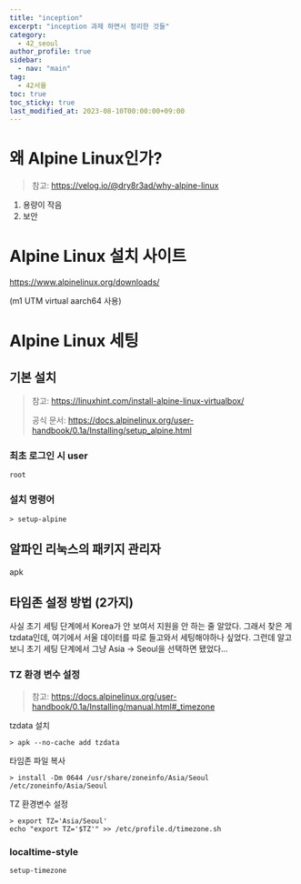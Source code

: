 ```yaml
---
title: "inception"
excerpt: "inception 과제 하면서 정리한 것들"
category: 
  - 42_seoul
author_profile: true
sidebar:
  - nav: "main" 
tag:
  - 42서울
toc: true
toc_sticky: true
last_modified_at: 2023-08-10T00:00:00+09:00
---
```


# 왜 Alpine Linux인가?
> 참고: https://velog.io/@dry8r3ad/why-alpine-linux

1. 용량이 작음
2. 보안

# Alpine Linux 설치 사이트
https://www.alpinelinux.org/downloads/

(m1 UTM virtual aarch64 사용)

# Alpine Linux 세팅
## 기본 설치
> 참고: https://linuxhint.com/install-alpine-linux-virtualbox/
> 
> 공식 문서: https://docs.alpinelinux.org/user-handbook/0.1a/Installing/setup_alpine.html

### 최초 로그인 시 user
```
root
```

### 설치 명령어
```shell
> setup-alpine
```

## 알파인 리눅스의 패키지 관리자
apk

## 타임존 설정 방법 (2가지)
사실 초기 세팅 단계에서 Korea가 안 보여서 지원을 안 하는 줄 알았다. 그래서 찾은 게 tzdata인데, 여기에서 서울 데이터를 따로 들고와서 세팅해야하나 싶었다. 그런데 알고보니 초기 세팅 단계에서 그냥 Asia -> Seoul을 선택하면 됐었다...

### TZ 환경 변수 설정
> 참고: https://docs.alpinelinux.org/user-handbook/0.1a/Installing/manual.html#_timezone

tzdata 설치
```shell
> apk --no-cache add tzdata
```

타임존 파일 복사
```shell
> install -Dm 0644 /usr/share/zoneinfo/Asia/Seoul /etc/zoneinfo/Asia/Seoul
```

TZ 환경변수 설정
```shell
> export TZ='Asia/Seoul' 
echo "export TZ='$TZ'" >> /etc/profile.d/timezone.sh
```

### localtime-style
```shell
setup-timezone
```
